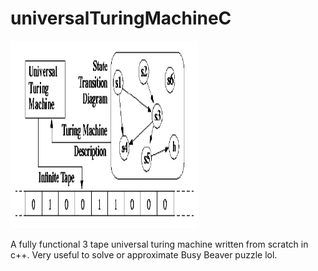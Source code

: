 # universalTuringMachineC 
<img src="https://github.com/SriLikesToSing/universalTuringMachineC-/blob/main/turing.gif" width="300" height="300">

A fully functional 3 tape universal turing machine written from scratch in c++. Very useful to solve or approximate Busy Beaver puzzle lol.
